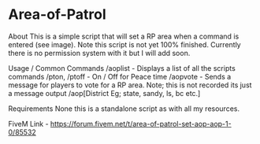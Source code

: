 # Area-of-Patrol

About
This is a simple script that will set a RP area when a command is entered (see image). Note this script is not yet 100% finished. Currently there is no permission system with it but I will add soon.

Usage / Common Commands
/aoplist - Displays a list of all the scripts commands
/pton, /ptoff - On / Off for Peace time
/aopvote - Sends a message for players to vote for a RP area. Note; this is not recorded its just a message output
/aop[District Eg; state, sandy, ls, bc etc.]

Requirements
None this is a standalone script as with all my resources.

FiveM Link - https://forum.fivem.net/t/area-of-patrol-set-aop-aop-1-0/85532

